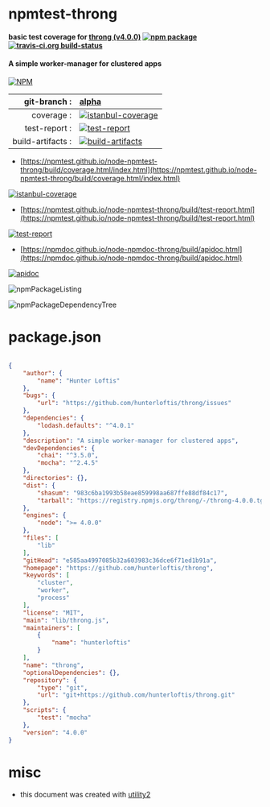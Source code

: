 # npmtest-throng

#### basic test coverage for  [throng (v4.0.0)](https://github.com/hunterloftis/throng)  [![npm package](https://img.shields.io/npm/v/npmtest-throng.svg?style=flat-square)](https://www.npmjs.org/package/npmtest-throng) [![travis-ci.org build-status](https://api.travis-ci.org/npmtest/node-npmtest-throng.svg)](https://travis-ci.org/npmtest/node-npmtest-throng)

#### A simple worker-manager for clustered apps

[![NPM](https://nodei.co/npm/throng.png?downloads=true&downloadRank=true&stars=true)](https://www.npmjs.com/package/throng)

| git-branch : | [alpha](https://github.com/npmtest/node-npmtest-throng/tree/alpha)|
|--:|:--|
| coverage : | [![istanbul-coverage](https://npmtest.github.io/node-npmtest-throng/build/coverage.badge.svg)](https://npmtest.github.io/node-npmtest-throng/build/coverage.html/index.html)|
| test-report : | [![test-report](https://npmtest.github.io/node-npmtest-throng/build/test-report.badge.svg)](https://npmtest.github.io/node-npmtest-throng/build/test-report.html)|
| build-artifacts : | [![build-artifacts](https://npmtest.github.io/node-npmtest-throng/glyphicons_144_folder_open.png)](https://github.com/npmtest/node-npmtest-throng/tree/gh-pages/build)|

- [https://npmtest.github.io/node-npmtest-throng/build/coverage.html/index.html](https://npmtest.github.io/node-npmtest-throng/build/coverage.html/index.html)

[![istanbul-coverage](https://npmtest.github.io/node-npmtest-throng/build/screenCapture.buildCi.browser.%252Ftmp%252Fbuild%252Fcoverage.lib.html.png)](https://npmtest.github.io/node-npmtest-throng/build/coverage.html/index.html)

- [https://npmtest.github.io/node-npmtest-throng/build/test-report.html](https://npmtest.github.io/node-npmtest-throng/build/test-report.html)

[![test-report](https://npmtest.github.io/node-npmtest-throng/build/screenCapture.buildCi.browser.%252Ftmp%252Fbuild%252Ftest-report.html.png)](https://npmtest.github.io/node-npmtest-throng/build/test-report.html)

- [https://npmdoc.github.io/node-npmdoc-throng/build/apidoc.html](https://npmdoc.github.io/node-npmdoc-throng/build/apidoc.html)

[![apidoc](https://npmdoc.github.io/node-npmdoc-throng/build/screenCapture.buildCi.browser.%252Ftmp%252Fbuild%252Fapidoc.html.png)](https://npmdoc.github.io/node-npmdoc-throng/build/apidoc.html)

![npmPackageListing](https://npmtest.github.io/node-npmtest-throng/build/screenCapture.npmPackageListing.svg)

![npmPackageDependencyTree](https://npmtest.github.io/node-npmtest-throng/build/screenCapture.npmPackageDependencyTree.svg)



# package.json

```json

{
    "author": {
        "name": "Hunter Loftis"
    },
    "bugs": {
        "url": "https://github.com/hunterloftis/throng/issues"
    },
    "dependencies": {
        "lodash.defaults": "^4.0.1"
    },
    "description": "A simple worker-manager for clustered apps",
    "devDependencies": {
        "chai": "^3.5.0",
        "mocha": "^2.4.5"
    },
    "directories": {},
    "dist": {
        "shasum": "983c6ba1993b58eae859998aa687ffe88df84c17",
        "tarball": "https://registry.npmjs.org/throng/-/throng-4.0.0.tgz"
    },
    "engines": {
        "node": ">= 4.0.0"
    },
    "files": [
        "lib"
    ],
    "gitHead": "e585aa4997085b32a603983c36dce6f71ed1b91a",
    "homepage": "https://github.com/hunterloftis/throng",
    "keywords": [
        "cluster",
        "worker",
        "process"
    ],
    "license": "MIT",
    "main": "lib/throng.js",
    "maintainers": [
        {
            "name": "hunterloftis"
        }
    ],
    "name": "throng",
    "optionalDependencies": {},
    "repository": {
        "type": "git",
        "url": "git+https://github.com/hunterloftis/throng.git"
    },
    "scripts": {
        "test": "mocha"
    },
    "version": "4.0.0"
}
```



# misc
- this document was created with [utility2](https://github.com/kaizhu256/node-utility2)
